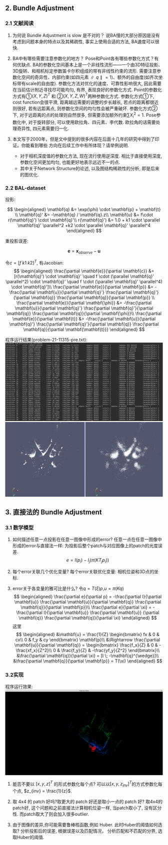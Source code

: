 ## 2. Bundle Adjustment
### 2.1 文献阅读
1. 为何说 Bundle Adjustment is slow 是不对的？
    说BA慢的大部分原因是没有考虑到问题本身的特点以及其稀疏性, 事实上使用合适的方法, BA速度可以很快.

2. BA中有哪些需要注意参数化的地⽅？ Pose和Point各有哪些参数化⽅式？有何优缺点.
    BA的参数化空间基本上是一个非线性流形——一个由3D特征投影、3D旋转、和相机标定参数笛卡尔积组成的带有非线性约束的流形. 需要注意参数化空间的奇异性、内部约束(如四元素$\parallel q \parallel = 1$)、额外的自由度(如齐次坐标带有scale的自由度). 参数化方法对优化的速度、可靠性影响很大, 因此需要在当前估计附近寻找尽可能均匀, 有界, 表现良好的参数化方式.
    Point的参数化方式有①$(X, Y, Z)^T$ 和 ②$(X, Y, Z, W)^T$两种参数化方式. 参数化方式①下, cost function会很平滑, 距离越远需要的调整的步长越长, 若点的距离都很近则很好, 若有远距离点, 则参数化空间的均匀性会被严重破坏. 参数化方式②下, 对于远距离的点的处理则自然很多, 但需要添加额外约束$\sum X_i^2 = 1$.
    Pose参数化中, 对于旋转部分, 可以使用欧拉角、四元素、李代数. 欧拉角的话需要处理奇异性, 四元素需要归一化.

3. 本⽂写于2000年，但是⽂中提到的很多内容在后⾯⼗⼏年的研究中得到了印证。你能看到哪些
⽅向在后续⼯作中有所体现？请举例说明.
    * 对于相机深度值的参数化方法, 现在流行使用逆深度. 相比于直接使用深度, 参数化空间更加均匀, 也能更好地表示远近不一的点.
    * 其中关于Network Structure的论述, 以及图结构稀疏性的分析, 即是后来的图优化.

### 2.2 BAL-dataset
投影:

$$
\begin{aligned}
\mathbf{q} &= \exp(\phi) \cdot \mathbf{p} + \mathbf{t} \\
\mathbf{q}' &= -\mathbf{q} / \mathbf{q}.z\\
\mathbf{u} &= f\cdot r(\mathbf{q}') \cdot \mathbf{q}'\\
r(\mathbf{q}') &= 1.0 + k1 \cdot \parallel \mathbf{q}' \parallel^2 +k2 \cdot \parallel \mathbf{q}' \parallel^4
\end{aligned}
$$

重投影误差:

$$
\mathbf{e} = \mathbf{x}_{observe} - \mathbf{u}
$$

令$c=[f \; k1 \; k2]^T$, 有Jacobian:
$$
\begin{aligned}
\frac{\partial \mathbf{e}}{\partial \mathbf{c}} &=  [r(\mathbf{q}') \cdot \mathbf{q}' \quad f \cdot (\parallel \mathbf{q}' \parallel^2) \cdot \mathbf{q}' \quad f \cdot (\parallel \mathbf{q}' \parallel^4) \cdot \mathbf{q}']\\
\frac{\partial \mathbf{e}}{\partial \mathbf{p}} &= -\frac{\partial \mathbf{u}}{\partial \mathbf{q}'} \frac{\partial \mathbf{q}'}{\partial \mathbf{q}} \frac{\partial \mathbf{q}}{\partial \mathbf{p}} \\
 \frac{\partial \mathbf{e}}{\partial \mathbf{\phi}} &= -\frac{\partial \mathbf{u}}{\partial \mathbf{q}'} \frac{\partial \mathbf{q}'}{\partial \mathbf{q}} \frac{\partial \mathbf{q}}{\partial \mathbf{\phi}}\\
 \frac{\partial \mathbf{e}}{\partial \mathbf{t}} &= -\frac{\partial \mathbf{u}}{\partial \mathbf{q}'} \frac{\partial \mathbf{q}'}{\partial \mathbf{q}} \frac{\partial \mathbf{q}}{\partial \mathbf{\mathbf{t}}}
\end{aligned}
$$

<!-- 这里，
$$
\begin{aligned}
\frac{\partial \mathbf{u}}{\partial \mathbf{q}'} &= \\
\frac{\partial \mathbf{q}'}{\partial \mathbf{q}} &= \begin{bmatrix} \frac{1}{z} & 0 & -\frac{x}{z^2} \\ 0 & \frac{1}{z} & -\frac{y}{z^2} \\ 0 & 0 & 0\end{bmatrix}
\end{aligned}
$$ -->

程序运行结果(problem-21-11315-pre.txt):
![ba](ba.png)
![ba_compare](ba_compare.png)

## 3. 直接法的 Bundle Adjustment
### 3.1 数学模型
1. 如何描述任意⼀点投影在任意⼀图像中形成的error?
    任意一点在任意一图像中形成的error与直接法一样: 为投影后整个patch与对应图像上的patch的光度误差.
    $$
    e = I(p_i) - I_j(\pi(KT_jp_i))
    $$
    

2. 每个error关联⼏个优化变量?
    每个error关联优化变量: 相机位姿和3D点的坐标.

3. error关于各变量的雅可⽐是什么?
    令$q=T(\xi)p$,$u = \pi(Kq)$
    $$
    \begin{aligned}
    \frac{\partial e}{\partial p} = -\frac{\partial I}{\partial \mathbf{u}} \frac{\partial \mathbf{u}}{\partial \mathbf{q}} \frac{\partial \mathbf{q}}{\partial \mathbf{p}}\\
     \frac{\partial e}{\partial \xi} = -\frac{\partial I}{\partial \mathbf{u}} \frac{\partial \mathbf{u}} {\partial \mathbf{q}} \frac{\partial \mathbf{q}}{\partial \xi}
    \end{aligned}
    $$
    这里
    $$
    \begin{aligned}
    &\mathbf{u} = \frac{1}{Z} \begin{bmatrix} fx & 0 & cx\\ 0 & f_y & cy \end{bmatrix} \mathbf{p}\\
    &\Rightarrow \frac{\partial \mathbf{u}}{\partial \mathbf{q}} = \begin{bmatrix} \frac{f_x}{Z} & 0 & -\frac{xf_x}{Z^2}\\ 0 & \frac{f_y}{Z} & -\frac{yf_y}{Z^2} \end{bmatrix}\\
    &\frac{\partial \mathbf{q}}{\partial \xi} = [I \; -\mathbf{q}^{\wedge}]\\
    &\frac{\partial \mathbf{q}}{\partial \mathbf{p}} = T(\xi)
    \end{aligned}
    $$

### 3.2实现
程序运行效果:
![direct_ba](direct_ba.png) 

1. 能否不要以 $[x, y, z]^T$ 的形式参数化每个点?
可以以$[x, y, z_{inv}]^T$的方式参数化每个点, $z_{inv} = \frac{1}{z}$.

2. 取 4x4 的 patch 好吗?取更大的 patch 好还是取小一点的 patch 好?
取4x4的patch好, 这个问题和之前直接法计算相机位姿一样, 当patch取小了, 没有区分性. 而patch取大了则会加入很多outlier.

3. 由于图像的差异,你可能需要鲁棒核函数,例如 Huber. 此时Huber的阈值如何选取?
    分析投影后的误差, 根据误差以及匹配情况， 分析匹配和不匹配的分界, 选取Huber的阈值.